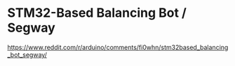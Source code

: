 # STM32-Based Balancing Bot / Segway
https://www.reddit.com/r/arduino/comments/fi0whn/stm32based_balancing_bot_segway/
